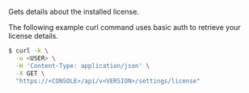 Gets details about the installed license.

The following example curl command uses basic auth to retrieve your license details.

```bash
$ curl -k \
  -u <USER> \
  -H 'Content-Type: application/json' \
  -X GET \
  "https://<CONSOLE>/api/v<VERSION>/settings/license"
```
